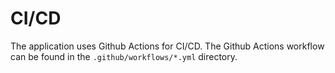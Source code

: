 # CI/CD

The application uses Github Actions for CI/CD. The Github Actions workflow can be found in the `.github/workflows/*.yml` directory.
